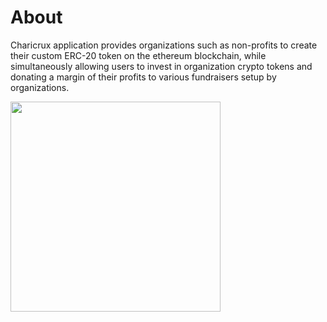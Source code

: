 # About

Charicrux application provides organizations such as non-profits to create their custom ERC-20 token on the ethereum blockchain, while simultaneously allowing users to invest in organization crypto tokens and donating a margin of their profits to various fundraisers setup by organizations.

<img style="min-width:350px;width:35vw" src="https://res.cloudinary.com/practicaldev/image/fetch/s--hGC8ycLj--/c_limit%2Cf_auto%2Cfl_progressive%2Cq_auto%2Cw_880/https://dev-to-uploads.s3.amazonaws.com/uploads/articles/e8ps3o9p1nx6tp6fshdo.png" />
